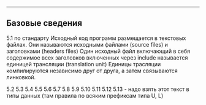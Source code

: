 -------------------------------------------------------------------------------
Базовые сведения
-------------------------------------------------------------------------------
5.1 по стандарту
Исходный код программ размещается в текстовых файлах. Они называются исходными файлами (source files) и заголовками (headers files)
Один исходный файл включающий в себя содержимое всех заголовков включенных через include называется единицей трансляции (translation unit)
Единицы трасляции компилируются независимо друг от друга, а затем связываются линковкой.

5.2
5.3
5.4
5.5
5.6
5.7
5.8
5.9
5.10
5.11
5.12
5.13 - надо взять этот текст в типы данных (там правила по всяким префиксам типа U, L)





